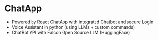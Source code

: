 # ChatApp
- Powered by React ChatApp with integrated Chatbot and secure LogIn
- Voice Assistant in python (using LLMs + custom commands)
- ChatBot API with Falcon Open Source LLM (HuggingFace)
